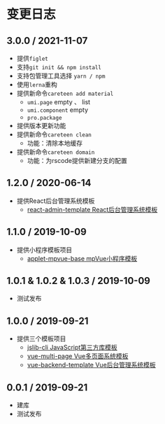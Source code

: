 # 变更日志

## 3.0.0 / 2021-11-07

- 提供`figlet`
- 支持`git init && npm install`
- 支持包管理工具选择 `yarn / npm`
- 使用`lerna`重构
- 提供新命令`careteen add material`
  - `umi.page` empty 、 list
  - `umi.component` empty
  - `pro.package`
- 提供版本更新功能
- 提供新命令`careteen clean`
  - 功能：清除本地缓存
- 提供新命令`careteen domain`
  - 功能：为rscode提供新建分支的配置

## 1.2.0 / 2020-06-14

- 提供React后台管理系统模板
  - [react-admin-template React后台管理系统模板](https://github.com/careteenL/react-admin-template)

## 1.1.0 / 2019-10-09

- 提供小程序模板项目
  - [applet-mpvue-base mpVue小程序模板](https://github.com/careteenL/applet-mpvue-base)

## 1.0.1 & 1.0.2 & 1.0.3 / 2019-10-09

- 测试发布

## 1.0.0 / 2019-09-21

- 提供三个模板项目
  - [jslib-cli JavaScript第三方库模板](https://github.com/careteenL/jslib-cli)
  - [vue-multi-page Vue多页面系统模板](https://github.com/careteenL/vue-multi-page)
  - [vue-backend-template Vue后台管理系统模板](https://github.com/careteenL/vue-backend-template)

## 0.0.1 / 2019-09-21

- 建库
- 测试发布
